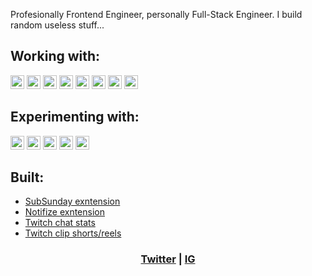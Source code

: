 Profesionally Frontend Engineer, personally Full-Stack Engineer. I build random useless stuff...

## Working with:

[<img src="https://img.shields.io/badge/TypeScript-282C34?logo=typescript" alt="TypeScript logo" title="TypeScript" height="22" />][anch]
[<img src="https://img.shields.io/badge/React-282C34?logo=react" alt="React logo" title="React" height="22" />][anch]
[<img src="https://img.shields.io/badge/NextJS-282C34?logo=next.js" alt="NextJS logo" title="NextJS" height="22" />][anch]
[<img src="https://img.shields.io/badge/Tailwind-282C34?logo=tailwind-css" alt="Tailwind logo" title="Tailwind" height="22" />][anch]
[<img src="https://img.shields.io/badge/AWS-282C34?logo=amazon" alt="AWS logo" title="AWS" height="22" />][anch]
[<img src="https://img.shields.io/badge/Google Cloud-282C34?logo=googlecloud" alt="GCP logo" title="GCP" height="22" />][anch]
[<img src="https://img.shields.io/badge/Prisma-282C34?logo=prisma" alt="Prisma logo" title="Prisma" height="22" />][anch]
[<img src="https://img.shields.io/badge/Cypress-282C34?logo=cypress" alt="Cypress logo" title="Cypress" height="22" />][anch]

## Experimenting with:

[<img src="https://img.shields.io/badge/Go-282C34?logo=go" alt="Go logo" title="Go" height="22" />][anch]
[<img src="https://img.shields.io/badge/Python-282C34?logo=python" alt="Python logo" title="Python" height="22" />][anch]
[<img src="https://img.shields.io/badge/tRPC-282C34?logo=trpc" alt="tRPC logo" title="tRPC" height="22" />][anch]
[<img src="https://img.shields.io/badge/ReactQuery-282C34?logo=reactquery" alt="ReactQuery logo" title="ReactQuery" height="22" />][anch]
[<img src="https://img.shields.io/badge/GraphQL-282C34?logo=graphql" alt="GraphQL logo" title="GraphQL" height="22" />][anch]

## Built:

- [SubSunday exntension](https://chrome.google.com/webstore/detail/sub-sunday/lkbimmhegcbgjpnepmcclangpidneggj?hl=en&authuser=0)
- [Notifize exntension](https://chrome.google.com/webstore/detail/notifize/cihpgeblioblnkpgjcbchhbeoablnndb?hl=en&authuser=0)
- [Twitch chat stats](https://behind-chat.vercel.app/1082513430)
- [Twitch clip shorts/reels](https://stream-shorts.vercel.app)

<h3 align="center">
  <a href="https://twitter.com/oneknowd" target="_blank">Twitter</a> | <a href="https://instagram.com/oneknowd" target="_blank">IG</a>
</h3>

[anch]: #bonjour--
